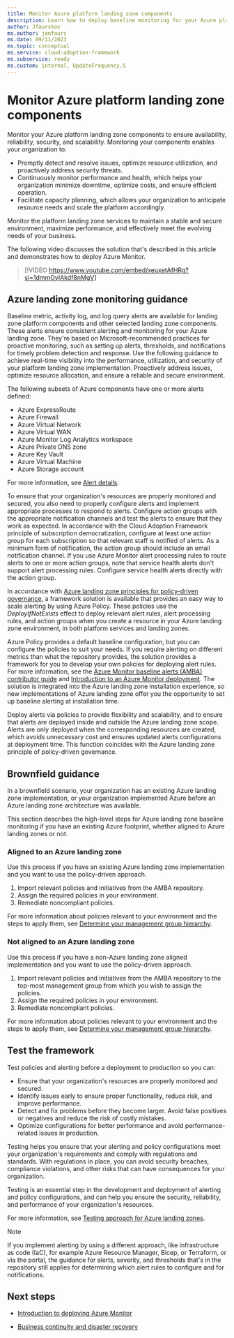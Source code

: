 ```yaml
---
title: Monitor Azure platform landing zone components
description: Learn how to deploy baseline monitoring for your Azure platform services to ensure availability, reliability, security, and scalability.
author: Jfaurskov
ms.author: janfaurs
ms.date: 09/11/2023
ms.topic: conceptual
ms.service: cloud-adoption-framework
ms.subservice: ready
ms.custom: internal, UpdateFrequency.5
---
```


# Monitor Azure platform landing zone components

Monitor your Azure platform landing zone components to ensure availability, reliability, security, and scalability. Monitoring your components enables your organization to:

- Promptly detect and resolve issues, optimize resource utilization, and proactively address security threats.
- Continuously monitor performance and health, which helps your organization minimize downtime, optimize costs, and ensure efficient operation.
- Facilitate capacity planning, which allows your organization to anticipate resource needs and scale the platform accordingly.

Monitor the platform landing zone services to maintain a stable and secure environment, maximize performance, and effectively meet the evolving needs of your business.

The following video discusses the solution that's described in this article and demonstrates how to deploy Azure Monitor.

> [!VIDEO https://www.youtube.com/embed/xeuxetAfHRg?si=1dmmOyIAkdf8nMgV]

## Azure landing zone monitoring guidance

Baseline metric, activity log, and log query alerts are available for landing zone platform components and other selected landing zone components. These alerts ensure consistent alerting and monitoring for your Azure landing zone. They're based on Microsoft-recommended practices for proactive monitoring, such as setting up alerts, thresholds, and notifications for timely problem detection and response. Use the following guidance to achieve real-time visibility into the performance, utilization, and security of your platform landing zone implementation. Proactively address issues, optimize resource allocation, and ensure a reliable and secure environment.

The following subsets of Azure components have one or more alerts defined:

- Azure ExpressRoute
- Azure Firewall
- Azure Virtual Network
- Azure Virtual WAN
- Azure Monitor Log Analytics workspace
- Azure Private DNS zone
- Azure Key Vault
- Azure Virtual Machine
- Azure Storage account

For more information, see [Alert details](https://aka.ms/alz/monitor/alertdetails).

To ensure that your organization's resources are properly monitored and secured, you also need to properly configure alerts and implement appropriate processes to respond to alerts. Configure action groups with the appropriate notification channels and test the alerts to ensure that they work as expected. In accordance with the Cloud Adoption Framework principle of subscription democratization, configure at least one action group for each subscription so that relevant staff is notified of alerts. As a minimum form of notification, the action group should include an email notification channel. If you use Azure Monitor alert processing rules to route alerts to one or more action groups, note that service health alerts don't support alert processing rules. Configure service health alerts directly with the action group.

In accordance with [Azure landing zone principles for policy-driven governance](/azure/cloud-adoption-framework/ready/enterprise-scale/dine-guidance#why-use-dine-and-modify-policies), a framework solution is available that provides an easy way to scale alerting by using Azure Policy. These policies use the *DeployIfNotExists* effect to deploy relevant alert rules, alert processing rules, and action groups when you create a resource in your Azure landing zone environment, in both platform services and landing zones.

Azure Policy provides a default baseline configuration, but you can configure the policies to suit your needs. If you require alerting on different metrics than what the repository provides, the solution provides a framework for you to develop your own policies for deploying alert rules. For more information, see the [Azure Monitor baseline alerts (AMBA) contributor guide](https://aka.ms/amba/contributing) and [Introduction to an Azure Monitor deployment](https://aka.ms/amba/alz/deploy). The solution is integrated into the Azure landing zone installation experience, so new implementations of Azure landing zone offer you the opportunity to set up baseline alerting at installation time.

Deploy alerts via policies to provide flexibility and scalability, and to ensure that alerts are deployed inside and outside the Azure landing zone scope. Alerts are only deployed when the corresponding resources are created, which avoids unnecessary cost and ensures updated alerts configurations at deployment time. This function coincides with the Azure landing zone principle of policy-driven governance.

## Brownfield guidance

In a brownfield scenario, your organization has an existing Azure landing zone implementation, or your organization implemented Azure before an Azure landing zone architecture was available.

This section describes the high-level steps for Azure landing zone baseline monitoring if you have an existing Azure footprint, whether aligned to Azure landing zones or not.

### Aligned to an Azure landing zone

Use this process if you have an existing Azure landing zone implementation and you want to use the policy-driven approach.

1. Import relevant policies and initiatives from the AMBA repository.
2. Assign the required policies in your environment.
3. Remediate noncompliant policies.

For more information about policies relevant to your environment and the steps to apply them, see [Determine your management group hierarchy](https://aka.ms/amba/alz/brownfield).

### Not aligned to an Azure landing zone

Use this process if you have a non-Azure landing zone aligned implementation and you want to use the policy-driven approach.

1. Import relevant policies and initiatives from the AMBA repository to the top-most management group from which you wish to assign the policies.
2. Assign the required policies in your environment.
3. Remediate noncompliant policies.

For more information about policies relevant to your environment and the steps to apply them, see [Determine your management group hierarchy](https://aka.ms/amba/alz/brownfield).

## Test the framework

Test policies and alerting before a deployment to production so you can:

- Ensure that your organization's resources are properly monitored and secured.
- Identify issues early to ensure proper functionality, reduce risk, and improve performance.
- Detect and fix problems before they become larger. Avoid false positives or negatives and reduce the risk of costly mistakes.
- Optimize configurations for better performance and avoid performance-related issues in production.

Testing helps you ensure that your alerting and policy configurations meet your organization's requirements and comply with regulations and standards. With regulations in place, you can avoid security breaches, compliance violations, and other risks that can have consequences for your organization.

Testing is an essential step in the development and deployment of alerting and policy configurations, and can help you ensure the security, reliability, and performance of your organization's resources.

For more information, see [Testing approach for Azure landing zones](/azure/cloud-adoption-framework/ready/enterprise-scale/testing-approach).

>[!NOTE]
>If you implement alerting by using a different approach, like infrastructure as code (IaC), for example Azure Resource Manager, Bicep, or Terraform, or via the portal, the guidance for alerts, severity, and thresholds that's in the repository still applies for determining which alert rules to configure and for notifications.

## Next steps

- [Introduction to deploying Azure Monitor](https://aka.ms/amba/alz/deploy)

- [Business continuity and disaster recovery](/azure/cloud-adoption-framework/ready/landing-zone/design-area/management-business-continuity-disaster-recovery)
